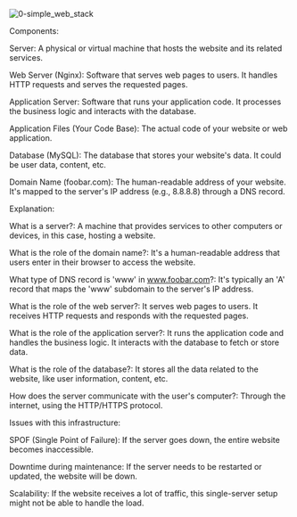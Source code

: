 
![0-simple_web_stack](https://github.com/KamalCode98/alx-system_engineering-devops/assets/144700532/5100155e-30ac-4e05-891b-28a7da911fd1)


Components:

Server: A physical or virtual machine that hosts the website and its related services.

Web Server (Nginx): Software that serves web pages to users. It handles HTTP requests and serves the requested pages.

Application Server: Software that runs your application code. It processes the business logic and interacts with the database.

Application Files (Your Code Base): The actual code of your website or web application.

Database (MySQL): The database that stores your website's data. It could be user data, content, etc.

Domain Name (foobar.com): The human-readable address of your website. It's mapped to the server's IP address (e.g., 8.8.8.8) through a DNS record.


Explanation:

What is a server?: A machine that provides services to other computers or devices, in this case, hosting a website.

What is the role of the domain name?: It's a human-readable address that users enter in their browser to access the website.

What type of DNS record is 'www' in www.foobar.com?: It's typically an 'A' record that maps the 'www' subdomain to the server's IP address.

What is the role of the web server?: It serves web pages to users. It receives HTTP requests and responds with the requested pages.

What is the role of the application server?: It runs the application code and handles the business logic. It interacts with the database to fetch or store data.

What is the role of the database?: It stores all the data related to the website, like user information, content, etc.

How does the server communicate with the user's computer?: Through the internet, using the HTTP/HTTPS protocol.


Issues with this infrastructure:

SPOF (Single Point of Failure): If the server goes down, the entire website becomes inaccessible.

Downtime during maintenance: If the server needs to be restarted or updated, the website will be down.

Scalability: If the website receives a lot of traffic, this single-server setup might not be able to handle the load.

